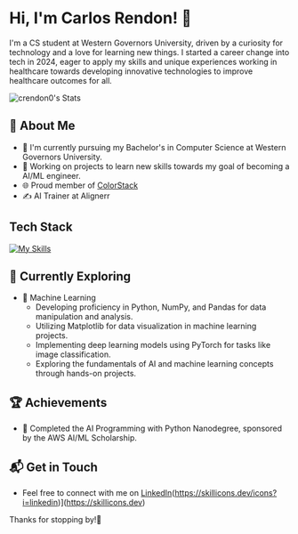 # Hi, I'm Carlos Rendon! 👋

I'm a CS student at Western Governors University, driven by a curiosity for technology and a love for learning new things. I started a career change into tech in 2024, eager to apply my skills and unique experiences working in healthcare towards developing innovative technologies to improve healthcare outcomes for all.

![crendon0's Stats](https://github-readme-stats.vercel.app/api?username=crendon0&theme=ambient_gradient&show_icons=true&hide_border=true&count_private=true)
<!--
For more themes and customization: https://github.com/anuraghazra/github-readme-stats?tab=readme-ov-file#themes
-->
## 🚀 About Me

- 🔭 I'm currently pursuing my Bachelor's in Computer Science at Western Governors University.
- 📝 Working on projects to learn new skills towards my goal of becoming a AI/ML engineer.
- 🌐 Proud member of [ColorStack](https://www.colorstack.org/)
- ✍️ AI Trainer at Alignerr
<!--
## My Articles
- [JavaScript Engine and Runtime Explained](https://www.freecodecamp.org/news/javascript-engine-and-runtime-explained/)
-->

## Tech Stack
[![My Skills](https://skillicons.dev/icons?i=python,js,html,css,pytorch,react)](https://skillicons.dev)
<!--
For more tech stack related icons and customization: https://github.com/tandpfun/skill-icons?tab=readme-ov-file#readme
-->
## 🌱 Currently Exploring

- 🚀 Machine Learning
  - Developing proficiency in Python, NumPy, and Pandas for data manipulation and analysis.
  - Utilizing Matplotlib for data visualization in machine learning projects.
  - Implementing deep learning models using PyTorch for tasks like image classification.
  - Exploring the fundamentals of AI and machine learning concepts through hands-on projects.

 ## 🏆 Achievements

- 🌟 Completed the AI Programming with Python Nanodegree, sponsored by the AWS AI/ML Scholarship.


## 📬 Get in Touch

- Feel free to connect with me on [LinkedIn](https://www.linkedin.com/in/crendon0)(https://skillicons.dev/icons?i=linkedin)](https://skillicons.dev)

Thanks for stopping by!🚀



<!--

Here are some ideas to get you started:

- 🔭 I’m currently working on ...
- 🌱 I’m currently learning ...
- 👯 I’m looking to collaborate on ...
- 🤔 I’m looking for help with ...
- 💬 Ask me about ...
- 📫 How to reach me: ...
- 😄 Pronouns: ...
- ⚡ Fun fact: ...
-->
<!--
**crendon0/crendon0** is a ✨ _special_ ✨ repository because its `README.md` (this file) appears on your GitHub profile.

Here are some ideas to get you started:

- 🔭 I’m currently working on ...
- 🌱 I’m currently learning ...
- 👯 I’m looking to collaborate on ...
- 🤔 I’m looking for help with ...
- 💬 Ask me about ...
- 📫 How to reach me: ...
- 😄 Pronouns: ...
- ⚡ Fun fact: ...
-->
